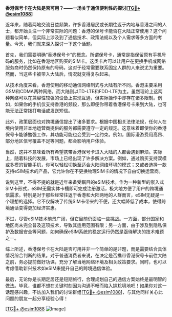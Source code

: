 **香港保号卡在大陆是否可用？——一场关于通信便利性的探讨[[TG💪+ @esim1088](https://t.me/s/esim1088)]**

近年来，随着两地交流日益频繁，许多香港居民或长期往返于内地与香港之间的人士，都开始关注一个非常实际的问题：香港的保号卡能否在大陆正常使用？这个问题看似简单，但实际上涉及到了通信技术、政策法规以及个人需求等多方面的考量。今天，我们就来深入探讨一下这个话题。

首先，我们需要明确“香港保号卡”的概念。所谓保号卡，通常是指保留原有手机号码的服务，比如在香港地区购买的SIM卡。这类卡片可以让用户在更换手机或网络服务商时仍然保持原有的号码，这对于经常需要联系固定人群的人来说尤为重要。然而，当这些卡被带入大陆后，情况就变得复杂起来。

从技术角度来看，香港使用的移动通信网络制式与大陆有所不同。香港主要采用GSM和CDMA两种网络，而大陆则以TD-LTE和FDD-LTE为主。虽然理论上这两种网络可以在兼容性较强的设备上实现互通，但实际操作中却存在诸多限制。例如，如果你的手机仅支持香港的频段，那么即便你带着香港保号卡来到大陆，也可能无法正常拨打电话或发送短信。

此外，政策层面也对跨境通信提出了诸多要求。根据中国相关法律法规，任何人在境内使用非本地运营商提供的服务都需要遵守一定的规定。这意味着即使你的香港保号卡能够勉强工作，其功能可能也会受到一定约束。例如，国际漫游费用高昂、部分地区信号覆盖不足等问题，都会影响用户体验。

当然，这并不意味着所有希望携带香港保号卡进入大陆的人都会遇到麻烦。实际上，随着科技的发展，市场上已经出现了许多解决方案。例如，通过购买支持双模或多模的智能手机，你可以轻松切换至适合大陆网络环境的模式；又或者选择一款支持eSIM技术的产品，它允许你在不更换物理SIM卡的情况下自由切换运营商。

说到这里，不得不提的就是近年来备受瞩目的eSIM技术。作为一种新型的嵌入式SIM卡形式，eSIM无需实体卡槽即可完成注册激活，极大地方便了用户的跨境通信需求。特别是对于那些经常往返于香港和大陆两地的人群而言，eSIM无疑是一个理想的选择。它不仅解决了传统SIM卡带来的不便，还大幅降低了成本，使得跨境通话变得更加经济实惠。

不过，尽管eSIM技术前景广阔，但它目前仍面临一些挑战。一方面，部分国家和地区尚未完全普及这项技术，导致其适用范围有限；另一方面，由于涉及到隐私保护及数据安全等问题，如何确保eSIM系统的稳定运行仍然是亟待解决的技术难题之一。

综上所述，香港保号卡在大陆是否可用并非一个简单的是非题，而是需要结合具体情况综合判断的结果。对于普通消费者来说，在决定是否携带香港保号卡前往大陆之前，务必提前做好功课，充分了解当地网络环境及相关政策要求。同时，也可以考虑借助新兴技术如eSIM来提升自己的跨境通信体验。

最后，无论你是长期定居还是短期旅行，合理规划自己的通信方案始终是最明智的做法。毕竟，谁都不想在关键时刻因为沟通不畅而陷入尴尬境地吧！如果你对这一话题感兴趣，不妨加入我们的讨论群组[[TG💪+ @esim1088](https://t.me/s/esim1088)]，与其他同样关心此问题的朋友一起分享经验心得！

[[TG💪+ @esim1088](https://t.me/s/esim1088) ![Image](https://i.postimg.cc/4NQfJmqS/Snipaste-2025-05-13-00-14-12.png)]